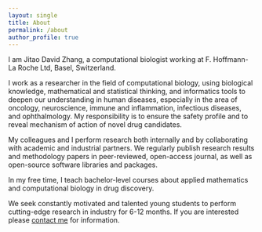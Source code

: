 ```yaml
---
layout: single
title: About
permalink: /about
author_profile: true
---
```


I am Jitao David Zhang, a computational biologist working at F. Hoffmann-La Roche Ltd, Basel, Switzerland.

I work as a researcher in the field of computational biology, using biological knowledge, mathematical and statistical thinking, and informatics tools to deepen our understanding in human diseases, especially in the area of oncology, neuroscience, immune and inflammation, infectious diseases, and ophthalmology. My responsibility is to ensure the safety profile and to reveal mechanism of action of novel drug candidates.

My colleagues and I perform research both internally and by collaborating with academic and industrial partners. We regularly publish research results and methodology papers in peer-reviewed, open-access journal, as well as open-source software libraries and packages.

In my free time, I teach bachelor-level courses about applied mathematics and computational biology in drug discovery.

We seek constantly motivated and talented young students to perform cutting-edge research in industry for 6-12 months. If you are interested please [contact me](mailto:jitao_david.zhang@roche.com) for information.


